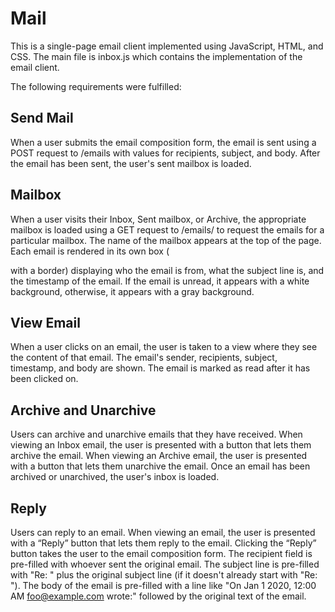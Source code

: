 # Mail

This is a single-page email client implemented using JavaScript, HTML, and CSS. The main file is inbox.js which contains the implementation of the email client.

The following requirements were fulfilled:

## Send Mail

When a user submits the email composition form, the email is sent using a POST request to /emails with values for recipients, subject, and body. After the email has been sent, the user's sent mailbox is loaded.

## Mailbox

When a user visits their Inbox, Sent mailbox, or Archive, the appropriate mailbox is loaded using a GET request to /emails/<mailbox> to request the emails for a particular mailbox. The name of the mailbox appears at the top of the page. Each email is rendered in its own box (<div> with a border) displaying who the email is from, what the subject line is, and the timestamp of the email. If the email is unread, it appears with a white background, otherwise, it appears with a gray background.

## View Email

When a user clicks on an email, the user is taken to a view where they see the content of that email. The email's sender, recipients, subject, timestamp, and body are shown. The email is marked as read after it has been clicked on.

## Archive and Unarchive

Users can archive and unarchive emails that they have received. When viewing an Inbox email, the user is presented with a button that lets them archive the email. When viewing an Archive email, the user is presented with a button that lets them unarchive the email. Once an email has been archived or unarchived, the user's inbox is loaded.

## Reply

Users can reply to an email. When viewing an email, the user is presented with a “Reply” button that lets them reply to the email. Clicking the “Reply” button takes the user to the email composition form. The recipient field is pre-filled with whoever sent the original email. The subject line is pre-filled with "Re: " plus the original subject line (if it doesn't already start with "Re: "). The body of the email is pre-filled with a line like "On Jan 1 2020, 12:00 AM foo@example.com wrote:" followed by the original text of the email.
